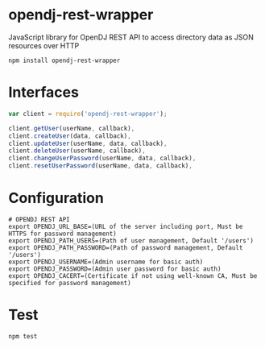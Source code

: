 # opendj-rest-wrapper
JavaScript library for OpenDJ REST API to access directory data as JSON resources over HTTP

    npm install opendj-rest-wrapper

# Interfaces
```javascript
var client = require('opendj-rest-wrapper');

client.getUser(userName, callback),
client.createUser(data, callback),
client.updateUser(userName, data, callback),
client.deleteUser(userName, callback),
client.changeUserPassword(userName, data, callback),
client.resetUserPassword(userName, data, callback),

```

# Configuration
```Environment variables
# OPENDJ REST API
export OPENDJ_URL_BASE=(URL of the server including port, Must be HTTPS for password management)
export OPENDJ_PATH_USERS=(Path of user management, Default '/users')
export OPENDJ_PATH_PASSWORD=(Path of password management, Default '/users')
export OPENDJ_USERNAME=(Admin username for basic auth)
export OPENDJ_PASSWORD=(Admin user password for basic auth)
export OPENDJ_CACERT=(Certificate if not using well-known CA, Must be specified for password management)

```

# Test

    npm test
